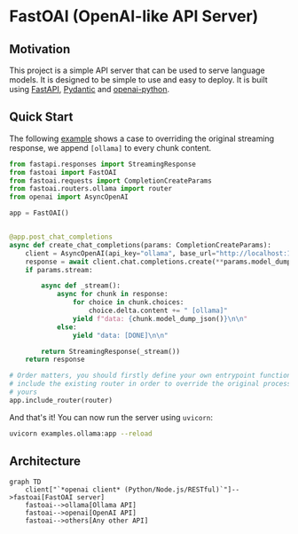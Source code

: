 # FastOAI (OpenAI-like API Server)

## Motivation

This project is a simple API server that can be used to serve language models.
It is designed to be simple to use and easy to deploy. It is built using
[FastAPI](https://fastapi.tiangolo.com/), [Pydantic](https://docs.pydantic.dev/)
and [openai-python](https://github.com/openai/openai-python).

## Quick Start

The following [example](./examples/ollama.py) shows a case to overriding the
original streaming response, we append `[ollama]` to every chunk content.


```python
from fastapi.responses import StreamingResponse
from fastoai import FastOAI
from fastoai.requests import CompletionCreateParams
from fastoai.routers.ollama import router
from openai import AsyncOpenAI

app = FastOAI()


@app.post_chat_completions
async def create_chat_completions(params: CompletionCreateParams):
    client = AsyncOpenAI(api_key="ollama", base_url="http://localhost:11434/v1")
    response = await client.chat.completions.create(**params.model_dump())
    if params.stream:

        async def _stream():
            async for chunk in response:
                for choice in chunk.choices:
                    choice.delta.content += " [ollama]"
                yield f"data: {chunk.model_dump_json()}\n\n"
            else:
                yield "data: [DONE]\n\n"

        return StreamingResponse(_stream())
    return response

# Order matters, you should firstly define your own entrypoint functions, then
# include the existing router in order to override the original process with
# yours
app.include_router(router)
```

And that's it! You can now run the server using `uvicorn`:

```bash
uvicorn examples.ollama:app --reload
```

## Architecture

```mermaid
graph TD
    client["`*openai client* (Python/Node.js/RESTful)`"]-->fastoai[FastOAI server]
    fastoai-->ollama[Ollama API]
    fastoai-->openai[OpenAI API]
    fastoai-->others[Any other API]
```
